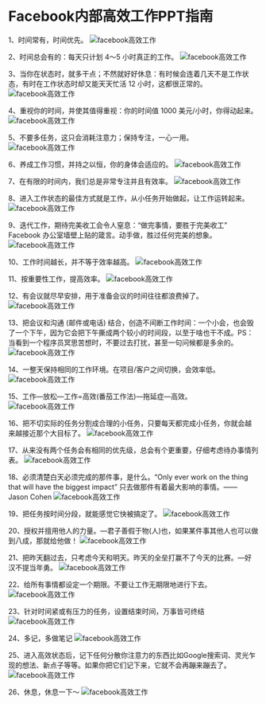 # Facebook内部高效工作PPT指南

1、时间常有，时间优先。
![facebook高效工作](/docker/onlinebooks/images/facebook-001.png)

2、时间总会有的：每天只计划 4～5 小时真正的工作。
![facebook高效工作](images/facebook-002.png)

3、当你在状态时，就多干点；不然就好好休息：有时候会连着几天不是工作状态，有时在工作状态时却又能天天忙活 12 小时，这都很正常的。
![facebook高效工作](images/facebook-003.png)

4、重视你的时间，并使其值得重视：你的时间值 1000 美元/小时，你得动起来。
![facebook高效工作](images/facebook-004.png)

5、不要多任务，这只会消耗注意力；保持专注，一心一用。
![facebook高效工作](images/facebook-005.png)

6、养成工作习惯，并持之以恒，你的身体会适应的。
![facebook高效工作](images/facebook-006.png)

7、在有限的时间内，我们总是非常专注并且有效率。
![facebook高效工作](images/facebook-007.png)

8、进入工作状态的最佳方式就是工作，从小任务开始做起，让工作运转起来。
![facebook高效工作](images/facebook-008.png)

9、迭代工作，期待完美收工会令人窒息：“做完事情，要胜于完美收工” Facebook 办公室墙壁上贴的箴言。动手做，胜过任何完美的想象。
![facebook高效工作](images/facebook-009.png)

10、工作时间越长，并不等于效率越高。
![facebook高效工作](images/facebook-010.png)

11、按重要性工作，提高效率。
![facebook高效工作](images/facebook-011.png)

12、有会议就尽早安排，用于准备会议的时间往往都浪费掉了。
![facebook高效工作](images/facebook-012.png)

13、把会议和沟通 (邮件或电话) 结合，创造不间断工作时间：一个小会，也会毁了一个下午，因为它会把下午撕成两个较小的时间段，以至于啥也干不成。PS：当看到一个程序员冥思苦想时，不要过去打扰，甚至一句问候都是多余的。
![facebook高效工作](images/facebook-013.png)

14、一整天保持相同的工作环境。在项目/客户之间切换，会效率低。
![facebook高效工作](images/facebook-014.png)

15、工作—放松—工作=高效(番茄工作法)—拖延症—高效。
![facebook高效工作](images/facebook-015.png)

16、把不切实际的任务分割成合理的小任务，只要每天都完成小任务，你就会越来越接近那个大目标了。
![facebook高效工作](images/facebook-016.png)

17、从来没有两个任务会有相同的优先级，总会有个更重要，仔细考虑待办事情列表。
![facebook高效工作](images/facebook-017.png)

18、必须清楚白天必须完成的那件事，是什么。“Only ever work on the thing that will have the biggest impact” 只去做那件有着最大影响的事情。—— Jason Cohen
![facebook高效工作](images/facebook-018.png)

19、把任务按时间分段，就能感觉它快被搞定了。
![facebook高效工作](images/facebook-019.png)

20、授权并擅用他人的力量。—君子善假于物(人)也，如果某件事其他人也可以做到八成，那就给他做！
![facebook高效工作](images/facebook-020.png)

21、把昨天翻过去，只考虑今天和明天。昨天的全垒打赢不了今天的比赛。—好汉不提当年勇。
![facebook高效工作](images/facebook-021.png)

22、给所有事情都设定一个期限。不要让工作无期限地进行下去。
![facebook高效工作](images/facebook-022.png)

23、针对时间紧或有压力的任务，设置结束时间，万事皆可终结
![facebook高效工作](images/facebook-023.png)

24、多记，多做笔记
![facebook高效工作](images/facebook-024.png)

25、进入高效状态后，记下任何分散你注意力的东西比如Google搜索词、灵光乍现的想法、新点子等等。如果你把它们记下来，它就不会再蹦来蹦去了。
![facebook高效工作](images/facebook-025.png)

26、休息，休息一下～
![facebook高效工作](images/facebook-026.png)
